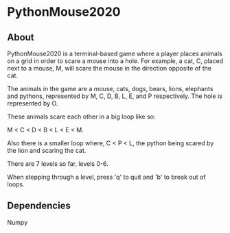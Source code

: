 # PythonMouse2020
## About
PythonMouse2020 is a terminal-based game where a player places animals on a grid in order to scare a mouse into a hole.
For example, a cat, C, placed next to a mouse, M, will scare the mouse in the direction opposite of the cat.

The animals in the game are a mouse, cats, dogs, bears, lions, elephants and pythons, represented by M, C, D, B, L, E, and P respectively. The hole is represented by O.

These animals scare each other in a big loop like so:

M < C < D < B < L < E < M.

Also there is a smaller loop where, C < P < L, the python being scared by the lion and scaring the cat.

There are 7 levels so far, levels 0-6.

When stepping through a level, press 'q' to quit and 'b' to break out of loops.
## Dependencies
Numpy
